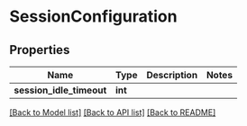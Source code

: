 # SessionConfiguration

## Properties
Name | Type | Description | Notes
------------ | ------------- | ------------- | -------------
**session_idle_timeout** | **int** |  | 

[[Back to Model list]](../README.md#documentation-for-models) [[Back to API list]](../README.md#documentation-for-api-endpoints) [[Back to README]](../README.md)

